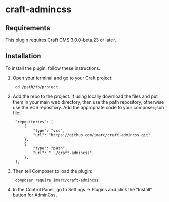 # craft-admincss

## Requirements

This plugin requires Craft CMS 3.0.0-beta.23 or later.

## Installation

To install the plugin, follow these instructions.

1. Open your terminal and go to your Craft project:

        cd /path/to/project

2. Add the repo to the project. If using locally download the files and put them in your main web directory, then use the path repository, otherwise use the VCS repository. Add the appropriate code to your composer.json file:

        "repositories": [
            {
                "type": "vcs",
                "url": "https://github.com/imarc/craft-admincss.git"
            },
            {
                "type": "path",
                "url": "../craft-admincss"
            },
        ],


3. Then tell Composer to load the plugin:

        composer require imarc/craft-admincss

4. In the Control Panel, go to Settings → Plugins and click the “Install” button for AdminCss.